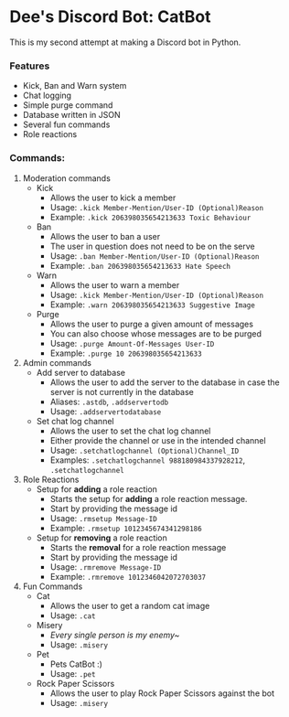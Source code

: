 # Dee's Discord Bot: CatBot
This is my second attempt at making a Discord bot in Python.

### Features
- Kick, Ban and Warn system
- Chat logging
- Simple purge command
- Database written in JSON
- Several fun commands
- Role reactions

### Commands:
1. Moderation commands
   - Kick
     - Allows the user to kick a member
     - Usage: `.kick Member-Mention/User-ID (Optional)Reason`
     - Example: `.kick 206398035654213633 Toxic Behaviour`
   - Ban
     - Allows the user to ban a user
     - The user in question does not need to be on the serve
     - Usage: `.ban Member-Mention/User-ID (Optional)Reason`
     - Example: `.ban 206398035654213633 Hate Speech`
   - Warn
     - Allows the user to warn a member
     - Usage: `.kick Member-Mention/User-ID (Optional)Reason`
     - Example: `.warn 206398035654213633 Suggestive Image`
   - Purge
     - Allows the user to purge a given amount of messages
     - You can also choose whose messages are to be purged
     - Usage: `.purge Amount-Of-Messages User-ID`
     - Example: `.purge 10 206398035654213633`
2. Admin commands
   - Add server to database
     - Allows the user to add the server to the database in case the server is not currently in the database
     - Aliases: `.astdb`, `.addservertodb`
     - Usage: `.addservertodatabase`
   - Set chat log channel
     - Allows the user to set the chat log channel
     - Either provide the channel or use in the intended channel
     - Usage: `.setchatlogchannel (Optional)Channel_ID`
     - Examples: `.setchatlogchannel 988180984337928212`, `.setchatlogchannel`
3. Role Reactions
   - Setup for **adding** a role reaction
     - Starts the setup for **adding** a role reaction message.
     - Start by providing the message id
     - Usage: `.rmsetup Message-ID`
     - Example: `.rmsetup 1012345674341298186`
   - Setup for **removing** a role reaction
     - Starts the **removal** for a role reaction message
     - Start by providing the message id
     - Usage: `.rmremove Message-ID`
     - Example: `.rmremove 1012346042072703037`
4. Fun Commands
   - Cat
     - Allows the user to get a random cat image
     - Usage: `.cat`
   - Misery
     - *Every single person is my enemy~*
     - Usage: `.misery`
   - Pet
     - Pets CatBot :)
     - Usage: `.pet`
   - Rock Paper Scissors
     - Allows the user to play Rock Paper Scissors against the bot
     - Usage: `.misery`

